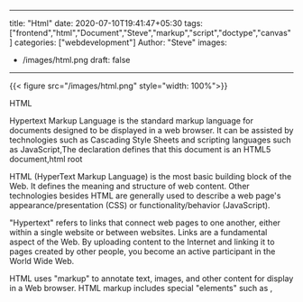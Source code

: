 
---
title: "Html"
date: 2020-07-10T19:41:47+05:30
tags: ["frontend","html","Document","Steve","markup","script","doctype","canvas"]
categories: ["webdevelopment"]
Author: "Steve"
images:
  - /images/html.png
draft: false
---

{{< figure src="/images/html.png" style="width: 100%">}}

HTML

Hypertext Markup Language is the standard markup language for documents designed to be displayed in a web browser. It can be assisted by technologies such as Cascading Style Sheets and scripting languages such as JavaScript,The <!DOCTYPE html> declaration defines that this document is an HTML5 document,html root

HTML (HyperText Markup Language) is the most basic building block of the Web. It defines the meaning and structure of web content. Other technologies besides HTML are generally used to describe a web page's appearance/presentation (CSS) or functionality/behavior (JavaScript).

"Hypertext" refers to links that connect web pages to one another, either within a single website or between websites. Links are a fundamental aspect of the Web. By uploading content to the Internet and linking it to pages created by other people, you become an active participant in the World Wide Web.

HTML uses "markup" to annotate text, images, and other content for display in a Web browser. HTML markup includes special "elements" such as <head>, <title>, <body>, <header>, <footer>, <article>, <section>, <p>, <div>, <span>, <img>, <aside>, <audio>, <canvas>, <datalist>, <details>, <embed>, <nav>, <output>, <progress>, <video>, <ul>, <ol>, <li> and many others.

An HTML element is set off from other text in a document by "tags", which consist of the element name surrounded by "<" and ">".  The name of an element inside a tag is case insensitive. That is, it can be written in uppercase, lowercase, or a mixture. For example, the <title> tag can be written as <Title>, <TITLE>, or in any other way.

The articles below can help you learn more about HTML.

HTML Introduction
If you're new to Web development, be sure to read our HTML Basics article to learn what HTML is and how to use it.

HTML Tutorials
For articles about how to use HTML, as well as tutorials and complete examples, check out our HTML Learning Area.

HTML Reference
In our extensive HTML reference section, you'll find the details about every element and attribute in HTML.

Looking to become a front-end web developer?
We have put together a course that includes all the essential information you need to work towards your goal.

Get started

Beginner's tutorials
Our HTML Learning Area features multiple modules that teach HTML from the ground up — no previous knowledge required.

Introduction to HTML
This module sets the stage, getting you used to important concepts and syntax such as looking at applying HTML to text, how to create hyperlinks, and how to use HTML to structure a web page.
Multimedia and embedding
This module explores how to use HTML to include multimedia in your web pages, including the different ways that images can be included, and how to embed video, audio, and even entire other webpages.
HTML tables
Representing tabular data on a webpage in an understandable, accessible way can be a challenge. This module covers basic table markup, along with more complex features such as implementing captions and summaries.
HTML forms
Forms are a very important part of the Web — these provide much of the functionality you need for interacting with websites, e.g. registering and logging in, sending feedback, buying products, and more. This module gets you started with creating the client-side/front-end parts of forms.
Use HTML to solve common problems
Provides links to sections of content explaining how to use HTML to solve very common problems when creating a web page: dealing with titles, adding images or videos, emphasizing content, creating a basic form, etc.
Advanced topics
CORS enabled image
The crossorigin attribute, in combination with an appropriate CORS header, allows images defined by the <img> element to be loaded from foreign origins and used in a <canvas> element as if they were being loaded from the current origin.
CORS settings attributes
Some HTML elements that provide support for CORS, such as <img> or <video>, have a crossorigin attribute (crossOrigin property), which lets you configure the CORS requests for the element's fetched data.
Preloading content with rel="preload"
The preload value of the <link> element's rel attribute allows you to write declarative fetch requests in your HTML <head>, specifying resources that your pages will need very soon after loading, which you therefore want to start preloading early in the lifecycle of a page load, before the browser's main rendering machinery kicks in. This ensures that they are made available earlier and are less likely to block the page's first render, leading to performance improvements. This article provides a basic guide to how preload works.


